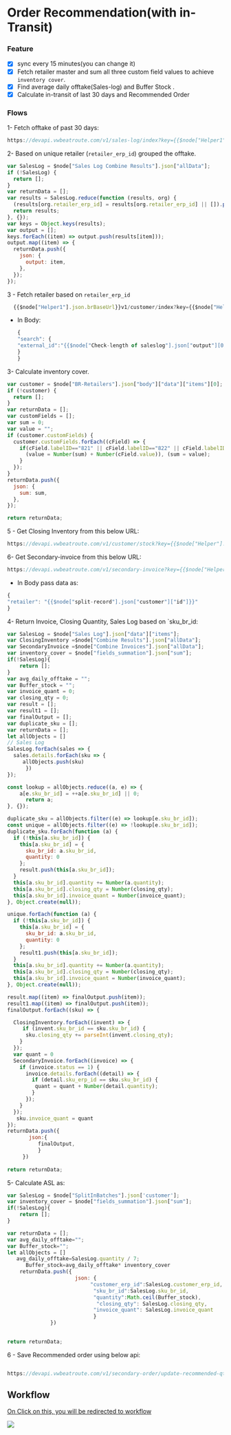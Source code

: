# Order Recommendation(with in-Transit)

### Feature

- [x] sync every 15 minutes(you can change it)
- [x] Fetch retailer master and sum all three custom field values to achieve `inventory cover`.
- [x] Find average daily offtake(Sales-log) and Buffer Stock .
- [x] Calculate in-transit of last 30 days and Recommended Order

### Flows

1- Fetch offtake of past 30 days:

```javascript
https://devapi.vwbeatroute.com/v1/sales-log/index?key={{$node["Helper1"].json["token"]}}&from_date={{$node["Helper1"].json["firstDayPrevMonth"]}}&to_date={{$node["Helper1"].json["filterDate"]}}&page={{$node["start-offtake-data"].data["count"] }}
```

2- Based on unique retailer (`retailer_erp_id`) grouped the offtake.

```javascript
var SalesLog = $node["Sales Log Combine Results"].json["allData"];
if (!SalesLog) {
  return [];
}
var returnData = [];
var results = SalesLog.reduce(function (results, org) {
  (results[org.retailer_erp_id] = results[org.retailer_erp_id] || []).push(org);
  return results;
}, {});
var keys = Object.keys(results);
var output = [];
keys.forEach((item) => output.push(results[item]));
output.map((item) => {
  returnData.push({
    json: {
      output: item,
    },
  });
});
```

3 - Fetch retailer based on `retailer_erp_id`

```javascript
  {{$node["Helper1"].json.brBaseUrl}}v1/customer/index?key={{$node["Helper1"].json.token}}
```

- In Body:
  ```javascript
  {
  "search": {
  "external_id":"{{$node["Check-length of saleslog"].json["output"][0]["retailer_erp_id"]}}"
  }
  }
  ```

3- Calculate inventory cover.

```javascript
var customer = $node["BR-Retailers"].json["body"]["data"]["items"][0];
if (!customer) {
  return [];
}
var returnData = [];
var customFields = [];
var sum = 0;
var value = "";
if (customer.customFields) {
  customer.customFields.forEach((cField) => {
    if(cField.labelID=="821" || cField.labelID=="822" || cField.labelID=="823"){
      (value = Number(sum) + Number(cField.value)), (sum = value);
    }
  });
}
returnData.push({
  json: {
    sum: sum,
  },
});

return returnData;
```
5 - Get Closing Inventory from this below URL:

```javascript
https://devapi.vwbeatroute.com/v1/customer/stock?key={{$node["Helper"].json["token"]}}&page={{$node["start-order-data"].json["count"]}}
```

6- Get Secondary-invoice from this below URL:
```javascript
https://devapi.vwbeatroute.com/v1/secondary-invoice?key={{$node["Helper"].json["token"]}}&from_date={{$node["Helper"].json["previousMonth"]}}&to_date={{$node["Helper"].json["now"]}} 23:59:59&page={{$node["start-invoice-data"].json["count"]}}
```
  - In Body pass data as:
  ```javascript
{
"retailer": "{{$node["split-record"].json["customer"]["id"]}}"
}
```
4- Return Invoice, Closing Quantity, Sales Log based on `sku_br_id:

```javascript
var SalesLog = $node["Sales Log"].json["data"]["items"];
var ClosingInventory =$node["Combine Results"].json["allData"];
var SecondaryInvoice =$node["Combine Invoices"].json["allData"];
var inventory_cover = $node["fields_summation"].json["sum"];
if(!SalesLog){
    return [];
}
var avg_daily_offtake = "";
var Buffer_stock = "";
var invoice_quant = 0;
var closing_qty = 0;
var result = [];
var result1 = [];
var finalOutput = [];
var duplicate_sku = [];
var returnData = [];
let allObjects = []
// Sales Log
SalesLog.forEach(sales => {
  sales.details.forEach(sku => {
     allObjects.push(sku)
      })
});

const lookup = allObjects.reduce((a, e) => {
    a[e.sku_br_id] = ++a[e.sku_br_id] || 0;
      return a;
}, {});

duplicate_sku = allObjects.filter((e) => lookup[e.sku_br_id]);
const unique = allObjects.filter((e) => !lookup[e.sku_br_id]);
duplicate_sku.forEach(function (a) {
  if (!this[a.sku_br_id]) {
    this[a.sku_br_id] = {
      sku_br_id: a.sku_br_id,
      quantity: 0
    };
    result.push(this[a.sku_br_id]);
  }
  this[a.sku_br_id].quantity += Number(a.quantity);
  this[a.sku_br_id].closing_qty = Number(closing_qty);
  this[a.sku_br_id].invoice_quant = Number(invoice_quant);
}, Object.create(null));

unique.forEach(function (a) {
  if (!this[a.sku_br_id]) {
    this[a.sku_br_id] = {
      sku_br_id: a.sku_br_id,
      quantity: 0
    };
    result1.push(this[a.sku_br_id]);
  }
  this[a.sku_br_id].quantity += Number(a.quantity);
  this[a.sku_br_id].closing_qty = Number(closing_qty);
  this[a.sku_br_id].invoice_quant = Number(invoice_quant);
}, Object.create(null));

result.map((item) => finalOutput.push(item));
result1.map((item) => finalOutput.push(item));
finalOutput.forEach((sku) => {

  ClosingInventory.forEach((invent) => {
     if (invent.sku_br_id == sku.sku_br_id) {
      sku.closing_qty += parseInt(invent.closing_qty);
    }
  });
  var quant = 0
  SecondaryInvoice.forEach((invoice) => {
    if (invoice.status == 1) {
      invoice.details.forEach((detail) => {
        if (detail.sku_erp_id == sku.sku_br_id) {
         quant = quant + Number(detail.quantity);
        }
      });
    }
  });
   sku.invoice_quant = quant
});
returnData.push({
       json:{
          finalOutput,
          }
     })
       
return returnData;
```

5- Calculate ASL as:

```javascript
var SalesLog = $node["SplitInBatches"].json['customer'];
var inventory_cover = $node["fields_summation"].json["sum"];  
if(!SalesLog){
    return [];
}

var returnData = [];
var avg_daily_offtake="";
var Buffer_stock="";
let allObjects = []
   avg_daily_offtake=SalesLog.quantity / 7;
      Buffer_stock=avg_daily_offtake* inventory_cover
    returnData.push({
                      json: {
                           "customer_erp_id":SalesLog.customer_erp_id,
                            "sku_br_id":SalesLog.sku_br_id,
                            "quantity":Math.ceil(Buffer_stock),
                             "closing_qty": SalesLog.closing_qty,
                            "invoice_quant": SalesLog.invoice_quant                             
                            }
              })
 

return returnData;
```

6 - Save Recommended order using below api:

```javascript

https://devapi.vwbeatroute.com/v1/secondary-order/update-recommended-qty??key={{$node["Helper1"].json["token"] }}
```

## Workflow

[On Click on this, you will be redirected to workflow](https://int.beatroutext.com/workflow/108)

![](./resources/order-recommendation-PM.png)

